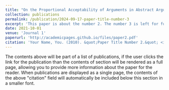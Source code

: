 ```yaml
---
title: "On the Proportional Acceptability of Arguments in Abstract Argumentation"
collection: publications
permalink: /publication/2024-09-17-paper-title-number-3
excerpt: 'This paper is about the number 2. The number 3 is left for future work.'
date: 2021-10-01
venue: 'Journal 1'
paperurl: 'http://academicpages.github.io/files/paper2.pdf'
citation: 'Your Name, You. (2010). &quot;Paper Title Number 2.&quot; <i>Journal 1</i>. 1(2).'
---
```


The contents above will be part of a list of publications, if the user clicks the link for the publication than the contents of section will be rendered as a full page, allowing you to provide more information about the paper for the reader. When publications are displayed as a single page, the contents of the above "citation" field will automatically be included below this section in a smaller font.
